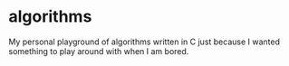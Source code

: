 # algorithms
My personal playground of algorithms written in C just because I wanted something to play around with when I am bored.
